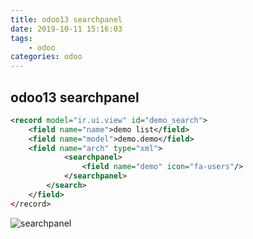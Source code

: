 ```yaml
---
title: odoo13 searchpanel
date: 2019-10-11 15:16:03
tags:
    - odoo
categories: odoo
---
```


## odoo13 searchpanel

```xml
<record model="ir.ui.view" id="demo_search">
    <field name="name">demo list</field>
    <field name="model">demo.demo</field>
    <field name="arch" type="xml">
            <searchpanel>
                <field name="demo" icon="fa-users"/>
            </searchpanel>
        </search>
    </field>
</record>
```

![searchpanel](/imgs/odoo/odoo-searchpanel.jpg)
